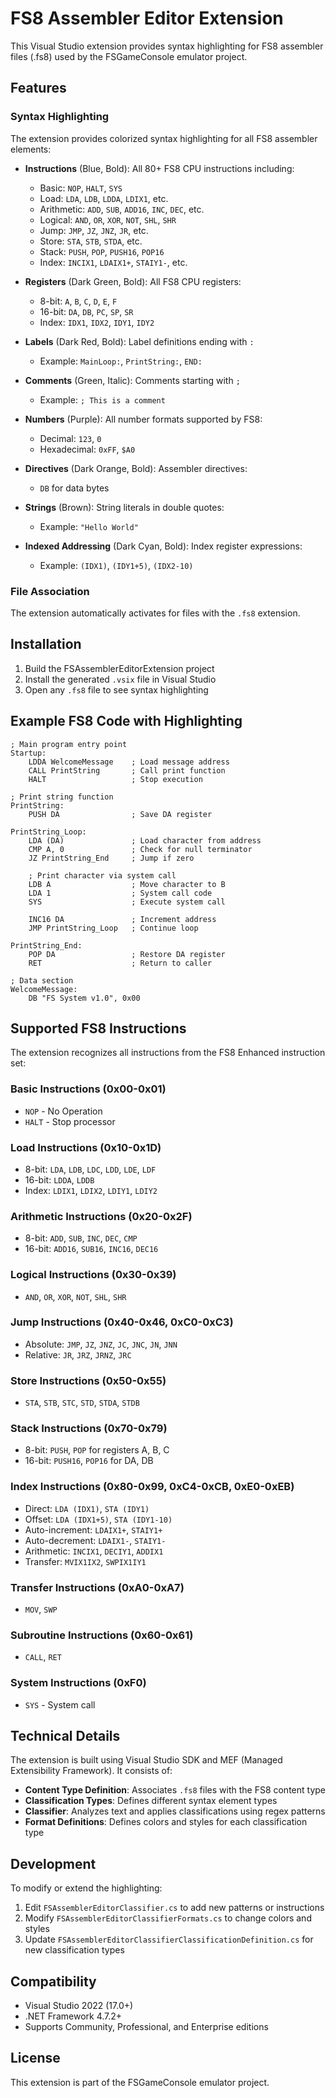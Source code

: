 # FS8 Assembler Editor Extension

This Visual Studio extension provides syntax highlighting for FS8 assembler files (.fs8) used by the FSGameConsole emulator project.

## Features

### Syntax Highlighting
The extension provides colorized syntax highlighting for all FS8 assembler elements:

- **Instructions** (Blue, Bold): All 80+ FS8 CPU instructions including:
  - Basic: `NOP`, `HALT`, `SYS`
  - Load: `LDA`, `LDB`, `LDDA`, `LDIX1`, etc.
  - Arithmetic: `ADD`, `SUB`, `ADD16`, `INC`, `DEC`, etc.
  - Logical: `AND`, `OR`, `XOR`, `NOT`, `SHL`, `SHR`
  - Jump: `JMP`, `JZ`, `JNZ`, `JR`, etc.
  - Store: `STA`, `STB`, `STDA`, etc.
  - Stack: `PUSH`, `POP`, `PUSH16`, `POP16`
  - Index: `INCIX1`, `LDAIX1+`, `STAIY1-`, etc.

- **Registers** (Dark Green, Bold): All FS8 CPU registers:
  - 8-bit: `A`, `B`, `C`, `D`, `E`, `F`
  - 16-bit: `DA`, `DB`, `PC`, `SP`, `SR`
  - Index: `IDX1`, `IDX2`, `IDY1`, `IDY2`

- **Labels** (Dark Red, Bold): Label definitions ending with `:`
  - Example: `MainLoop:`, `PrintString:`, `END:`

- **Comments** (Green, Italic): Comments starting with `;`
  - Example: `; This is a comment`

- **Numbers** (Purple): All number formats supported by FS8:
  - Decimal: `123`, `0`
  - Hexadecimal: `0xFF`, `$A0`

- **Directives** (Dark Orange, Bold): Assembler directives:
  - `DB` for data bytes

- **Strings** (Brown): String literals in double quotes:
  - Example: `"Hello World"`

- **Indexed Addressing** (Dark Cyan, Bold): Index register expressions:
  - Example: `(IDX1)`, `(IDY1+5)`, `(IDX2-10)`

### File Association
The extension automatically activates for files with the `.fs8` extension.

## Installation

1. Build the FSAssemblerEditorExtension project
2. Install the generated `.vsix` file in Visual Studio
3. Open any `.fs8` file to see syntax highlighting

## Example FS8 Code with Highlighting

```assembly
; Main program entry point
Startup:
    LDDA WelcomeMessage    ; Load message address
    CALL PrintString       ; Call print function
    HALT                   ; Stop execution

; Print string function
PrintString:
    PUSH DA                ; Save DA register
    
PrintString_Loop:
    LDA (DA)               ; Load character from address
    CMP A, 0               ; Check for null terminator
    JZ PrintString_End     ; Jump if zero
    
    ; Print character via system call
    LDB A                  ; Move character to B
    LDA 1                  ; System call code
    SYS                    ; Execute system call
    
    INC16 DA               ; Increment address
    JMP PrintString_Loop   ; Continue loop
    
PrintString_End:
    POP DA                 ; Restore DA register
    RET                    ; Return to caller

; Data section
WelcomeMessage:
    DB "FS System v1.0", 0x00
```

## Supported FS8 Instructions

The extension recognizes all instructions from the FS8 Enhanced instruction set:

### Basic Instructions (0x00-0x01)
- `NOP` - No Operation
- `HALT` - Stop processor

### Load Instructions (0x10-0x1D)
- 8-bit: `LDA`, `LDB`, `LDC`, `LDD`, `LDE`, `LDF`
- 16-bit: `LDDA`, `LDDB`
- Index: `LDIX1`, `LDIX2`, `LDIY1`, `LDIY2`

### Arithmetic Instructions (0x20-0x2F)
- 8-bit: `ADD`, `SUB`, `INC`, `DEC`, `CMP`
- 16-bit: `ADD16`, `SUB16`, `INC16`, `DEC16`

### Logical Instructions (0x30-0x39)
- `AND`, `OR`, `XOR`, `NOT`, `SHL`, `SHR`

### Jump Instructions (0x40-0x46, 0xC0-0xC3)
- Absolute: `JMP`, `JZ`, `JNZ`, `JC`, `JNC`, `JN`, `JNN`
- Relative: `JR`, `JRZ`, `JRNZ`, `JRC`

### Store Instructions (0x50-0x55)
- `STA`, `STB`, `STC`, `STD`, `STDA`, `STDB`

### Stack Instructions (0x70-0x79)
- 8-bit: `PUSH`, `POP` for registers A, B, C
- 16-bit: `PUSH16`, `POP16` for DA, DB

### Index Instructions (0x80-0x99, 0xC4-0xCB, 0xE0-0xEB)
- Direct: `LDA (IDX1)`, `STA (IDY1)`
- Offset: `LDA (IDX1+5)`, `STA (IDY1-10)`
- Auto-increment: `LDAIX1+`, `STAIY1+`
- Auto-decrement: `LDAIX1-`, `STAIY1-`
- Arithmetic: `INCIX1`, `DECIY1`, `ADDIX1`
- Transfer: `MVIX1IX2`, `SWPIX1IY1`

### Transfer Instructions (0xA0-0xA7)
- `MOV`, `SWP`

### Subroutine Instructions (0x60-0x61)
- `CALL`, `RET`

### System Instructions (0xF0)
- `SYS` - System call

## Technical Details

The extension is built using Visual Studio SDK and MEF (Managed Extensibility Framework). It consists of:

- **Content Type Definition**: Associates `.fs8` files with the FS8 content type
- **Classification Types**: Defines different syntax element types
- **Classifier**: Analyzes text and applies classifications using regex patterns
- **Format Definitions**: Defines colors and styles for each classification type

## Development

To modify or extend the highlighting:

1. Edit `FSAssemblerEditorClassifier.cs` to add new patterns or instructions
2. Modify `FSAssemblerEditorClassifierFormats.cs` to change colors and styles
3. Update `FSAssemblerEditorClassifierClassificationDefinition.cs` for new classification types

## Compatibility

- Visual Studio 2022 (17.0+)
- .NET Framework 4.7.2+
- Supports Community, Professional, and Enterprise editions

## License

This extension is part of the FSGameConsole emulator project.